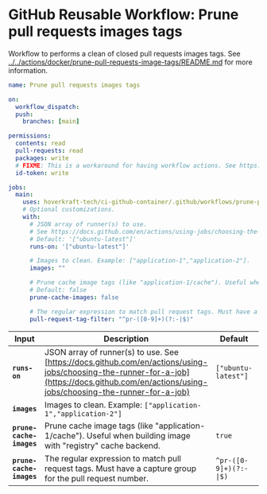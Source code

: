 <!-- start branding -->
<!-- end branding -->
<!-- start title -->

# GitHub Reusable Workflow: Prune pull requests images tags

<!-- end title -->
<!-- start badges -->
<!-- end badges -->
<!-- start description -->

Workflow to performs a clean of closed pull requests images tags.
See [../../actions/docker/prune-pull-requests-image-tags/README.md](../../actions/docker/prune-pull-requests-image-tags/README.md) for more information.

<!-- end description -->
<!-- start contents -->
<!-- end contents -->
<!-- start usage -->

```yaml
name: Prune pull requests images tags

on:
  workflow_dispatch:
  push:
    branches: [main]

permissions:
  contents: read
  pull-requests: read
  packages: write
  # FIXME: This is a workaround for having workflow actions. See https://github.com/orgs/community/discussions/38659
  id-token: write

jobs:
  main:
    uses: hoverkraft-tech/ci-github-container/.github/workflows/prune-pull-requests-images-tags.yml@0.26.0
    # Optional customizations.
    with:
      # JSON array of runner(s) to use.
      # See https://docs.github.com/en/actions/using-jobs/choosing-the-runner-for-a-job
      # Default: '["ubuntu-latest"]'
      runs-on: '["ubuntu-latest"]'

      # Images to clean. Example: ["application-1","application-2"].
      images: ""

      # Prune cache image tags (like "application-1/cache"). Useful when building image with "registry" cache backend.
      # Default: false
      prune-cache-images: false

      # The regular expression to match pull request tags. Must have a capture group for the pull request number.
      pull-request-tag-filter: "^pr-([0-9]+)(?:-|$)"
```

<!-- start inputs -->

| **Input**                           | **Description**                                                                                                                                                                                | **Default**                       | **Required** |
| ----------------------------------- | ---------------------------------------------------------------------------------------------------------------------------------------------------------------------------------------------- | --------------------------------- | ------------ |
| **<code>runs-on</code>**            | JSON array of runner(s) to use. See [https://docs.github.com/en/actions/using-jobs/choosing-the-runner-for-a-job](https://docs.github.com/en/actions/using-jobs/choosing-the-runner-for-a-job) | <code>["ubuntu-latest"]</code>    | **false**    |
| **<code>images</code>**             | Images to clean. Example: <code>["application-1","application-2"]</code>                                                                                                                       |                                   | **true**     |
| **<code>prune-cache-images</code>** | Prune cache image tags (like "application-1/cache"). Useful when building image with "registry" cache backend.                                                                                 | <code>true</code>                 | **false**    |
| **<code>prune-cache-images</code>** | The regular expression to match pull request tags. Must have a capture group for the pull request number.                                                                                      | <code>^pr-([0-9]+)(?:-\|$)</code> | **false**    |

<!-- end inputs -->

<!-- start outputs -->
<!-- end outputs -->
<!-- start [.github/ghadocs/examples/] -->
<!-- end [.github/ghadocs/examples/] -->
